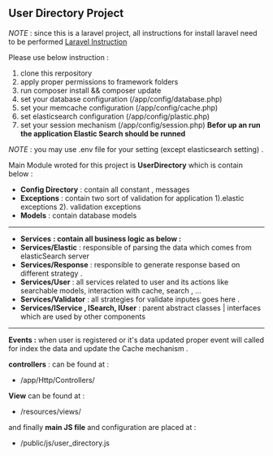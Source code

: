 

**User Directory Project**
--------------------------

 
*NOTE* : 
since this is a laravel project, all instructions for install laravel need to be performed [Laravel Instruction](https://laravel.com/docs/5.4#configuration)

Please use below instruction : 

 1. clone this rerpository
 2.  apply proper permissions to framework folders
 3. run composer install && composer update
 4. set your database configuration (/app/config/database.php)
 5. set your memcache configuration (/app/config/cache.php)
 6. set elasticsearch configuration (/app/config/plastic.php)
 7. set your session mechanism (/app/config/session.php)
**Befor up an run the application Elastic Search should be runned** 

*NOTE* :
you may use .env file for your setting (except elasticsearch setting) . 

Main Module wroted for this project is **UserDirectory** which is contain below : 

 - **Config Directory** : contain all constant , messages
 - **Exceptions** : contain two sort of validation for application 1).elastic exceptions  2). validation exceptions
 - **Models** : contain database models 

----------
 - **Services** **: contain all business logic as below :**
 - **Services/Elastic** : responsible of parsing the data which comes from elasticSearch server
 - **Services/Response** :  responsible to generate response based on different strategy .
 - **Services/User** : all services related to user and its actions like searchable models, interaction with cache, search , ... 
 - **Services/Validator** :  all strategies for validate inputes goes here .
 - **Services/IService , ISearch, IUser** : parent  abstract classes | interfaces which are used by other components 

----------
**Events :**  when user is registered or it's data updated proper event will called for index the data and update the Cache mechanism .

**controllers** : can be found at : 
 - /app/Http/Controllers/

**View** can be found at : 
 - /resources/views/

and finally **main JS file** and configuration are placed at : 
 - /public/js/user_directory.js